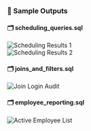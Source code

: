 ### 📸 Sample Outputs

#### 🗂️ scheduling_queries.sql
![Scheduling Results 1](./screenshots/scheduling_query_result1.png)  
![Scheduling Results 2](./screenshots/scheduling_query_result2.png)

#### 🗂️ joins_and_filters.sql
![Join Login Audit](./screenshots/joins_login_audit.png)

#### 🗂️ employee_reporting.sql
![Active Employee List](./screenshots/employee_list_active1.png)
